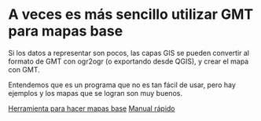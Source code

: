# A veces es más sencillo utilizar GMT para mapas base

Si los datos a representar son pocos, las capas GIS se pueden convertir
al formato de GMT con ogr2ogr (o exportando desde QGIS), y crear el mapa
con GMT.

Entendemos que es un programa que no es tan fácil de usar, pero hay ejemplos
y los mapas que se logran son muy buenos.

[Herramienta para hacer mapas base](http://gmt.soest.hawaii.edu/doc/latest/basemap.html)
[Manual rápido](http://gmt.soest.hawaii.edu/doc/latest/cookbook.html)


